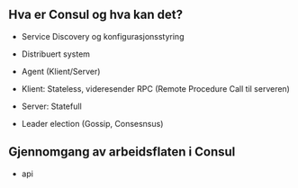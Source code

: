 ## Hva er Consul og hva kan det?

- Service Discovery og konfigurasjonsstyring
- Distribuert system

- Agent (Klient/Server)
- Klient: Stateless, videresender RPC (Remote Procedure Call til serveren)
- Server: Statefull
- Leader election (Gossip, Consesnsus)

## Gjennomgang av arbeidsflaten i Consul

- api
